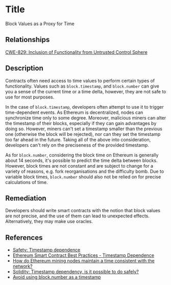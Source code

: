 # Title 
Block Values as a Proxy for Time

## Relationships
[CWE-829: Inclusion of Functionality from Untrusted Control Sphere](https://cwe.mitre.org/data/definitions/829.html)

## Description 
Contracts often need access to time values to perform certain types of functionality. Values such as `block.timestamp`, and `block.number` can give you a sense of the current time or a time delta, however, they are not safe to use for most purposes.

In the case of `block.timestamp`, developers often attempt to use it to trigger time-dependent events. As Ethereum is decentralized, nodes can synchronize time only to some degree. Moreover, malicious miners can alter the timestamp of their blocks, especially if they can gain advantages by doing so. However, miners can't set a timestamp smaller than the previous one (otherwise the block will be rejected), nor can they set the timestamp too far ahead in the future. Taking all of the above into consideration, developers can't rely on the preciseness of the provided timestamp.

As for `block.number`, considering the block time on Ethereum is generally about 14 seconds, it's possible to predict the time delta between blocks. However, block times are not constant and are subject to change for a variety of reasons, e.g. fork reorganisations and the difficulty bomb. Due to variable block times, `block.number` should also not be relied on for precise calculations of time.

## Remediation

Developers should write smart contracts with the notion that block values are not precise, and the use of them can lead to unexpected effects. Alternatively, they may make use oracles.

## References

* [Safety: Timestamp dependence](https://github.com/ethereum/wiki/wiki/Safety#timestamp-dependence)
* [Ethereum Smart Contract Best Practices - Timestamp Dependence](https://consensys.github.io/smart-contract-best-practices/recommendations/#timestamp-dependence)
* [How do Ethereum mining nodes maintain a time consistent with the network?](https://ethereum.stackexchange.com/questions/5924/how-do-ethereum-mining-nodes-maintain-a-time-consistent-with-the-network/5926#5926)
* [Solidity: Timestamp dependency, is it possible to do safely?](https://ethereum.stackexchange.com/questions/15047/solidity-timestamp-dependency-is-it-possible-to-do-safely)
* [Avoid using block.number as a timestamp](https://consensys.github.io/smart-contract-best-practices/recommendations/#avoid-using-blocknumber-as-a-timestamp)